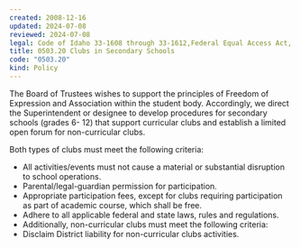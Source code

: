 ```yaml
---
created: 2008-12-16
updated: 2024-07-08
reviewed: 2024-07-08
legal: Code of Idaho 33-1608 through 33-1612,Federal Equal Access Act, 20 U.S.C. §4071
title: 0503.20 Clubs in Secondary Schools
code: "0503.20"
kind: Policy
---
```


The Board of Trustees wishes to support the principles of Freedom of Expression and Association within the student body. Accordingly, we direct the Superintendent or designee to develop procedures for secondary schools (grades 6- 12) that support curricular clubs and establish a limited open forum for non-curricular clubs.

Both types of clubs must meet the following criteria:

- All activities/events must not cause a material or substantial disruption to school operations.
- Parental/legal-guardian permission for participation.
- Appropriate participation fees, except for clubs requiring participation as part of academic course, which shall be free.
- Adhere to all applicable federal and state laws, rules and regulations.
- Additionally, non-curricular clubs must meet the following criteria:
- Disclaim District liability for non-curricular clubs activities.

